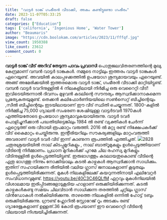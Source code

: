 ```yaml
---
title: "വാട്ടർ ടാങ്ക് ഗംഭീരൻ വീടാക്കി, അകം കണ്ടിട്ടുണ്ടോ ഗംഭീരം"
date: 2023-11-07T05:33:25
draft: false
categories: ["Education"]
tags: ['california', 'Ingenious Home', 'Water Tower']
author: "Beaumaris"
image: "https://cdn.boolokam.com/articles/2023/11/fffqf.jpg"
view_count: 1950388
like_count: 23612
comment_count: 0
---
```


**വാട്ടർ ടാങ്ക് വീട്** **അറിവ് തേടുന്ന പാവം പ്രവാസി** പൊതുജലവിതരണത്തിന്റെ മുഖ്യ കേന്ദ്രമാണ് വമ്പൻ വാട്ടർ ടാങ്കുകൾ. നമ്മുടെ നാട്ടിലും ഇത്തരം വാട്ടർ ടാങ്കുകൾ ഏറെയുണ്ട്. അവയിൽ കാലപ്പഴക്കത്തിൽ ഉപയോഗ ശൂന്യമായവയും ഏറെയുണ്ട്. അങ്ങ് അമേരിക്കയിൽ ഇത്തരമൊരു വാട്ടർ ടാങ്ക്, ഗംഭീരൻ വീടാക്കി മാറ്റിയിട്ടുണ്ട്. വമ്പൻ വാട്ടർ ടവറിനുള്ളിൽ 4 നിലകളിലായി നിർമിച്ച ഒരു വെറൈറ്റി വീട്! ഇവിടെയിരുന്നാൽ ദിവസം മുഴുവൻ കടലിന്റെ സൗന്ദര്യം ആസ്വദിക്കാനാകുമെന്ന പ്രത്യേകതയുമുണ്ട്. തെക്കൻ കലിഫോർണിയയിലെ സൺസെറ്റ് ബീച്ചിന്റെയും ,സീൽ ബീച്ചിന്റെയും ഇടയിലായാണ് ഈ വീട് സ്ഥിതി ചെയ്യുന്നത്. 1800-കളിൽ നിർമ്മിച്ച 75,000 ഗ്യാലൻ സംഭരണ ശേഷിയുള്ള വാട്ടർടവർ 1970കൾ എത്തിയതോടെ ഉപയോഗ ശൂന്യമാവുകയായിരുന്നു. വാട്ടർ ടവർ പൊളിച്ചുനീക്കാൻ പദ്ധതിയിട്ടെങ്കിലും 1984 ൽ രണ്ട് വ്യക്തികൾ ചേർന്ന് ഏറ്റെടുത്ത് ഒരു വീടായി രൂപമാറ്റം വരുത്തി. 2016 ൽ മറ്റു രണ്ട് നിക്ഷേപകർക്ക് വീട് കൈമാറ്റം ചെയ്തിരുന്നു. ഇന്റീരിയറിലും സൗകര്യങ്ങളിലും മാറ്റംവരുത്തി അവരാണ് വാട്ടർ ടവർ വീട് ഇന്ന് കാണുന്ന രൂപത്തിൽ എത്തിച്ചത്. ![](https://cdn.boolokam.com/articles/2023/11/wffwfwffw.webp)2828 ചതുരശ്രയടിയിൽ നാല് കിടപ്പുമുറികളും , നാല് ബാത്റൂമുകളും ഉൾപ്പെടുത്തിയാണ് വീടിന്റെ നിർമ്മാണം. പ്രധാന മുറികൾക്ക് പുറമേ ചില രഹസ്യ മുറികളും വീടിനുള്ളിൽ ഉൾപ്പെടുത്തിയിട്ടുണ്ട്. ഇരുഭാഗത്തും കടലായതുകൊണ്ട് വീടിന്റെ ഏതു ഭാഗത്തു നിന്നും നോക്കിയാലും കടൽ കാഴ്ചകൾ ആസ്വദിക്കാൻ സാധിക്കും. ഇതിന് സഹായിക്കുന്ന രീതിയിൽ വലിയ ഗ്ലാസ് ജനാലകളാണ് കൂടുതലും ഉൾപ്പെടുത്തിയിരിക്കുന്നത്. മുകൾ നിലകളിലേക്ക് കയറുന്നതിനായി എലിവേറ്റർ സംവിധാനവുമുണ്ട്. https://youtu.be/40C3C46QLfM ഏറ്റവും മുകൾനിലയിൽ വിശാലമായ ഇരിപ്പിടങ്ങളോടുകൂടിയ ഹാളാണ് ഒരുക്കിയിരിക്കുന്നത്. കടൽ കാഴ്ചകൾകണ്ടു സമയം ചിലവിടാൻ സാധിക്കുന്ന തരത്തിൽ ചുറ്റിലും ഗ്ലാസ് വിൻഡോകൾ നൽകിയിരിക്കുന്നു. താഴത്തെ നിലകളിൽ ഒന്നിൽ ഹോട്ട് ടബും ഒരുക്കിയിരിക്കുന്നു. ഗ്രൗണ്ട് ഫ്ലോറിൽ സ്റ്റോറേജ് റൂം അടക്കം രണ്ട് ഗ്യാരേജുകളാണ് ഉള്ളത്.36 കോടി രൂപയാണ് ഈ വെറൈറ്റി വീടിന്റെ വിലയായി നിശ്ചയിച്ചിരിക്കുന്നത്.
